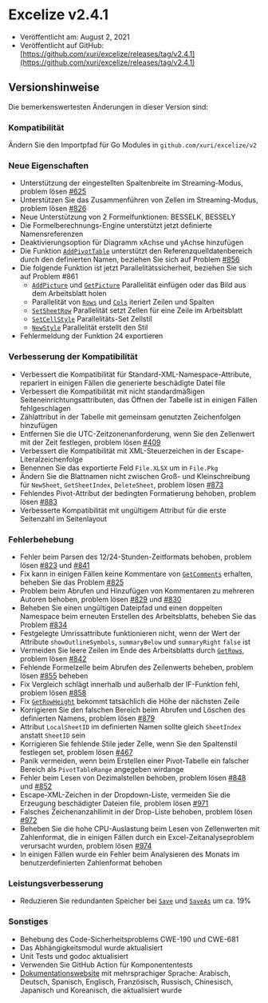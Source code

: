 # Excelize v2.4.1

* Veröffentlicht am: August 2, 2021
* Veröffentlicht auf GitHub: [https://github.com/xuri/excelize/releases/tag/v2.4.1](https://github.com/xuri/excelize/releases/tag/v2.4.1)

## Versionshinweise

Die bemerkenswertesten Änderungen in dieser Version sind:

### Kompatibilität

Ändern Sie den Importpfad für Go Modules in `github.com/xuri/excelize/v2`

### Neue Eigenschaften

* Unterstützung der eingestellten Spaltenbreite im Streaming-Modus, problem lösen [#625](https://github.com/xuri/excelize/issues/625)
* Unterstützen Sie das Zusammenführen von Zellen im Streaming-Modus, problem lösen [#826](https://github.com/xuri/excelize/issues/826)
* Neue Unterstützung von 2 Formelfunktionen: BESSELK, BESSELY
* Die Formelberechnungs-Engine unterstützt jetzt definierte Namensreferenzen
* Deaktivierungsoption für Diagramm xAchse und yAchse hinzufügen
* Die Funktion [`AddPivotTable`](https://pkg.go.dev/github.com/xuri/excelize/v2@v2.4.1#File.AddPivotTable) unterstützt den Referenzquelldatenbereich durch den definierten Namen, beziehen Sie sich auf Problem [#856](https://github.com/xuri/excelize/issues/856)
* Die folgende Funktion ist jetzt Parallelitätssicherheit, beziehen Sie sich auf Problem #861
  * [`AddPicture`](https://pkg.go.dev/github.com/xuri/excelize/v2@v2.4.1#File.AddPicture) und [`GetPicture`](https://pkg.go.dev/github.com/xuri/excelize/v2@v2.4.1#File.GetPicture) Parallelität einfügen oder das Bild aus dem Arbeitsblatt holen
  * Parallelität von [`Rows`](https://pkg.go.dev/github.com/xuri/excelize/v2@v2.4.1#File.Rows) und [`Cols`](https://pkg.go.dev/github.com/xuri/excelize/v2@v2.4.1#File.Cols) iteriert Zeilen und Spalten
  * [`SetSheetRow`](https://pkg.go.dev/github.com/xuri/excelize/v2@v2.4.1#File.SetSheetRow) Parallelität setzt Zellen für eine Zeile im Arbeitsblatt
  * [`SetCellStyle`](https://pkg.go.dev/github.com/xuri/excelize/v2@v2.4.1#File.SetCellStyle) Parallelitäts-Set Zellstil
  * [`NewStyle`](https://pkg.go.dev/github.com/xuri/excelize/v2@v2.4.1#File.NewStyle) Parallelität erstellt den Stil
* Fehlermeldung der Funktion 24 exportieren

### Verbesserung der Kompatibilität

* Verbessert die Kompatibilität für Standard-XML-Namespace-Attribute, repariert in einigen Fällen die generierte beschädigte Datei file
* Verbessert die Kompatibilität mit nicht standardmäßigen Seiteneinrichtungsattributen, das Öffnen der Tabelle ist in einigen Fällen fehlgeschlagen
* Zählattribut in der Tabelle mit gemeinsam genutzten Zeichenfolgen hinzufügen
* Entfernen Sie die UTC-Zeitzonenanforderung, wenn Sie den Zellenwert mit der Zeit festlegen, problem lösen [#409](https://github.com/xuri/excelize/issues/409)
* Verbessert die Kompatibilität mit XML-Steuerzeichen in der Escape-Literalzeichenfolge
* Benennen Sie das exportierte Feld `File.XLSX` um in `File.Pkg`
* Ändern Sie die Blattnamen nicht zwischen Groß- und Kleinschreibung für `NewSheet`, `GetSheetIndex`, `DeleteSheet`, problem lösen [#873](https://github.com/xuri/excelize/issues/873)
* Fehlendes Pivot-Attribut der bedingten Formatierung behoben, problem lösen [#883](https://github.com/xuri/excelize/issues/883)
* Verbesserte Kompatibilität mit ungültigem Attribut für die erste Seitenzahl im Seitenlayout

### Fehlerbehebung

* Fehler beim Parsen des 12/24-Stunden-Zeitformats behoben, problem lösen [#823](https://github.com/xuri/excelize/issues/823) und [#841](https://github.com/xuri/excelize/issues/841)
* Fix kann in einigen Fällen keine Kommentare von [`GetComments`](https://pkg.go.dev/github.com/xuri/excelize/v2@v2.4.1#File.GetComments) erhalten, beheben Sie das Problem [#825](https://github.com/xuri/excelize/issues/825)
* Problem beim Abrufen und Hinzufügen von Kommentaren zu mehreren Autoren behoben, problem lösen [#829](https://github.com/xuri/excelize/issues/829) und [#830](https://github.com/xuri/excelize/issues/830)
* Beheben Sie einen ungültigen Dateipfad und einen doppelten Namespace beim erneuten Erstellen des Arbeitsblatts, beheben Sie das Problem [#834](https://github.com/xuri/excelize/issues/834)
* Festgelegte Umrissattribute funktionieren nicht, wenn der Wert der Attribute `showOutlineSymbols`, `summaryBelow` und `summaryRight` `false` ist
* Vermeiden Sie leere Zeilen im Ende des Arbeitsblatts durch [`GetRows`](https://pkg.go.dev/github.com/xuri/excelize/v2@v2.4.1#File.GetRows), problem lösen [#842](https://github.com/xuri/excelize/issues/842)
* Fehlende Formelzelle beim Abrufen des Zeilenwerts beheben, problem lösen [#855](https://github.com/xuri/excelize/issues/855) beheben
* Fix Vergleich schlägt innerhalb und außerhalb der IF-Funktion fehl, problem lösen [#858](https://github.com/xuri/excelize/issues/858)
* Fix [`GetRowHeight`](https://pkg.go.dev/github.com/xuri/excelize/v2@v2.4.1#File.GetRowHeight) bekommt tatsächlich die Höhe der nächsten Zeile
* Korrigieren Sie den falschen Bereich beim Abrufen und Löschen des definierten Namens, problem lösen [#879](https://github.com/xuri/excelize/issues/879)
* Attribut `LocalSheetID` im definierten Namen sollte gleich `SheetIndex` anstatt `SheetID` sein
* Korrigieren Sie fehlende Stile jeder Zelle, wenn Sie den Spaltenstil festlegen set, problem lösen [#467](https://github.com/xuri/excelize/issues/467)
* Panik vermeiden, wenn beim Erstellen einer Pivot-Tabelle ein falscher Bereich als `PivotTableRange` angegeben wirdange
* Fehler beim Lesen von Dezimalstellen behoben, problem lösen [#848](https://github.com/xuri/excelize/issues/848) und [#852](https://github.com/xuri/excelize/issues/852)
* Escape-XML-Zeichen in der Dropdown-Liste, vermeiden Sie die Erzeugung beschädigter Dateien file, problem lösen [#971](https://github.com/xuri/excelize/issues/971)
* Falsches Zeichenanzahllimit in der Drop-Liste behoben, problem lösen [#972](https://github.com/xuri/excelize/issues/972)
* Beheben Sie die hohe CPU-Auslastung beim Lesen von Zellenwerten mit Zahlenformat, die in einigen Fällen durch ein Excel-Zeitanalyseproblem verursacht wurden, problem lösen [#974](https://github.com/xuri/excelize/issues/974)
* In einigen Fällen wurde ein Fehler beim Analysieren des Monats im benutzerdefinierten Zahlenformat behoben

### Leistungsverbesserung

* Reduzieren Sie redundanten Speicher bei [`Save`](https://pkg.go.dev/github.com/xuri/excelize/v2@v2.4.1#File.Save) und [`SaveAs`](https://pkg.go.dev/github.com/xuri/excelize/v2@v2.4.1#File.SaveAs) um ca. 19%

### Sonstiges

* Behebung des Code-Sicherheitsproblems CWE-190 und CWE-681
* Das Abhängigkeitsmodul wurde aktualisiert
* Unit Tests und godoc aktualisiert
* Verwenden Sie GitHub Action für Komponententests
* [Dokumentationswebsite](https://xuri.me/excelize) mit mehrsprachiger Sprache: Arabisch, Deutsch, Spanisch, Englisch, Französisch, Russisch, Chinesisch, Japanisch und Koreanisch, die aktualisiert wurde
